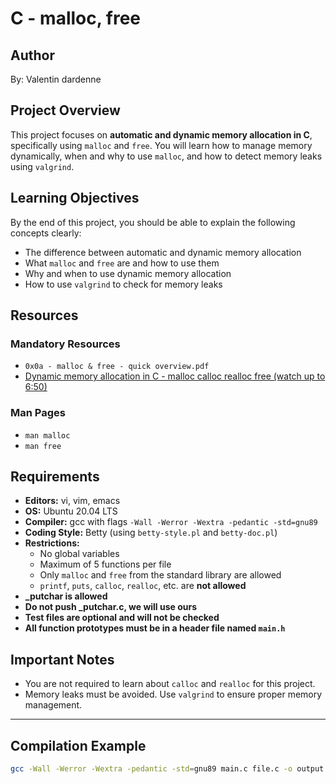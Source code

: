 # C - malloc, free

## Author
By: Valentin dardenne

## Project Overview
This project focuses on **automatic and dynamic memory allocation in C**, specifically using `malloc` and `free`. You will learn how to manage memory dynamically, when and why to use `malloc`, and how to detect memory leaks using `valgrind`.

## Learning Objectives
By the end of this project, you should be able to explain the following concepts clearly:
- The difference between automatic and dynamic memory allocation
- What `malloc` and `free` are and how to use them
- Why and when to use dynamic memory allocation
- How to use `valgrind` to check for memory leaks

## Resources
### Mandatory Resources
- `0x0a - malloc & free - quick overview.pdf`
- [Dynamic memory allocation in C - malloc calloc realloc free (watch up to 6:50)](https://www.youtube.com/watch?v=8-hx6fRcAY4)

### Man Pages
- `man malloc`
- `man free`

## Requirements
- **Editors:** vi, vim, emacs
- **OS:** Ubuntu 20.04 LTS
- **Compiler:** gcc with flags `-Wall -Werror -Wextra -pedantic -std=gnu89`
- **Coding Style:** Betty (using `betty-style.pl` and `betty-doc.pl`)
- **Restrictions:**
  - No global variables
  - Maximum of 5 functions per file
  - Only `malloc` and `free` from the standard library are allowed
  - `printf`, `puts`, `calloc`, `realloc`, etc. are **not allowed**
- **_putchar is allowed**
- **Do not push _putchar.c, we will use ours**
- **Test files are optional and will not be checked**
- **All function prototypes must be in a header file named `main.h`**

## Important Notes
- You are not required to learn about `calloc` and `realloc` for this project.
- Memory leaks must be avoided. Use `valgrind` to ensure proper memory management.

---

## Compilation Example
```bash
gcc -Wall -Werror -Wextra -pedantic -std=gnu89 main.c file.c -o output

